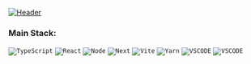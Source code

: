 [![Header](https://github.com/xyo-dev/xyo-dev/blob/master/header.png)]()

### Main Stack:

<code>![TypeScript](https://img.shields.io/badge/-TypeScript-20232A?style=for-the-badge&logo=TypeScript&logoColor)</code>
<code>![React](https://img.shields.io/badge/-REACT-20232A?style=for-the-badge&logo=React&logoColor=blue)</code>
<code>![Node](https://img.shields.io/badge/-Node.js-20232A?style=for-the-badge&logo=Node.js&logoColor)</code>
<code>![Next](https://img.shields.io/badge/-Next.js-20232A?style=for-the-badge&logo=Next.js&logoColor)</code>
<code>![Vite](https://img.shields.io/badge/-Vite-20232A?style=for-the-badge&logo=Vite&logoColor)</code>
<code>![Yarn](https://img.shields.io/badge/-Yarn-20232A?style=for-the-badge&logo=Yarn&logoColor)</code>
<code>![VSCODE](https://img.shields.io/badge/-VSCODE-20232A?style=for-the-badge&logo=VisualStudio&logoColor)</code>
<code>![VSCODE](https://img.shields.io/badge/-and_other-20232A?style=for-the-badge)</code>
